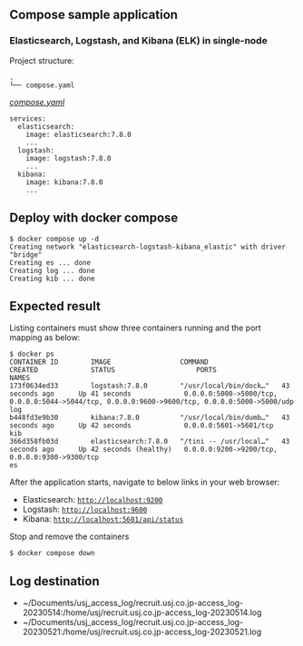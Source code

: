 ## Compose sample application
### Elasticsearch, Logstash, and Kibana (ELK) in single-node

Project structure:
```
.
└── compose.yaml
```

[_compose.yaml_](compose.yaml)
```
services:
  elasticsearch:
    image: elasticsearch:7.8.0
    ...
  logstash:
    image: logstash:7.8.0
    ...
  kibana:
    image: kibana:7.8.0
    ...
```

## Deploy with docker compose

```
$ docker compose up -d
Creating network "elasticsearch-logstash-kibana_elastic" with driver "bridge"
Creating es ... done
Creating log ... done
Creating kib ... done
```

## Expected result

Listing containers must show three containers running and the port mapping as below:
```
$ docker ps
CONTAINER ID        IMAGE                 COMMAND                  CREATED             STATUS                    PORTS                                                                                            NAMES
173f0634ed33        logstash:7.8.0        "/usr/local/bin/dock…"   43 seconds ago      Up 41 seconds             0.0.0.0:5000->5000/tcp, 0.0.0.0:5044->5044/tcp, 0.0.0.0:9600->9600/tcp, 0.0.0.0:5000->5000/udp   log
b448fd3e9b30        kibana:7.8.0          "/usr/local/bin/dumb…"   43 seconds ago      Up 42 seconds             0.0.0.0:5601->5601/tcp                                                                           kib
366d358fb03d        elasticsearch:7.8.0   "/tini -- /usr/local…"   43 seconds ago      Up 42 seconds (healthy)   0.0.0.0:9200->9200/tcp, 0.0.0.0:9300->9300/tcp                                                   es
```

After the application starts, navigate to below links in your web browser:

* Elasticsearch: [`http://localhost:9200`](http://localhost:9200)
* Logstash: [`http://localhost:9600`](http://localhost:9600)
* Kibana: [`http://localhost:5601/api/status`](http://localhost:5601/api/status)

Stop and remove the containers
```
$ docker compose down
```

## Log destination
- ~/Documents/usj_access_log/recruit.usj.co.jp-access_log-20230514:/home/usj/recruit.usj.co.jp-access_log-20230514.log
- ~/Documents/usj_access_log/recruit.usj.co.jp-access_log-20230521:/home/usj/recruit.usj.co.jp-access_log-20230521.log
